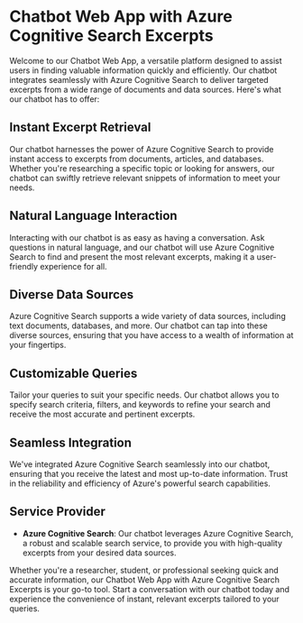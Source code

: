 # Chatbot Web App with Azure Cognitive Search Excerpts

Welcome to our Chatbot Web App, a versatile platform designed to assist users in finding valuable information quickly and efficiently. Our chatbot integrates seamlessly with Azure Cognitive Search to deliver targeted excerpts from a wide range of documents and data sources. Here's what our chatbot has to offer:

## Instant Excerpt Retrieval

Our chatbot harnesses the power of Azure Cognitive Search to provide instant access to excerpts from documents, articles, and databases. Whether you're researching a specific topic or looking for answers, our chatbot can swiftly retrieve relevant snippets of information to meet your needs.

## Natural Language Interaction

Interacting with our chatbot is as easy as having a conversation. Ask questions in natural language, and our chatbot will use Azure Cognitive Search to find and present the most relevant excerpts, making it a user-friendly experience for all.

## Diverse Data Sources

Azure Cognitive Search supports a wide variety of data sources, including text documents, databases, and more. Our chatbot can tap into these diverse sources, ensuring that you have access to a wealth of information at your fingertips.

## Customizable Queries

Tailor your queries to suit your specific needs. Our chatbot allows you to specify search criteria, filters, and keywords to refine your search and receive the most accurate and pertinent excerpts.

## Seamless Integration

We've integrated Azure Cognitive Search seamlessly into our chatbot, ensuring that you receive the latest and most up-to-date information. Trust in the reliability and efficiency of Azure's powerful search capabilities.

## Service Provider

- **Azure Cognitive Search**: Our chatbot leverages Azure Cognitive Search, a robust and scalable search service, to provide you with high-quality excerpts from your desired data sources.

Whether you're a researcher, student, or professional seeking quick and accurate information, our Chatbot Web App with Azure Cognitive Search Excerpts is your go-to tool. Start a conversation with our chatbot today and experience the convenience of instant, relevant excerpts tailored to your queries.
